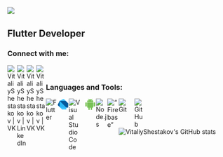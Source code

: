 ![](https://komarev.com/ghpvc/?username=VitaliyShestakov)

## Flutter Developer

### Connect with me:

<img align="left" alt="VitaliyShestakov | VK" width="22px" src="https://upload.wikimedia.org/wikipedia/commons/7/79/HeadHunter_logo.png" />
<img align="left" alt="VitaliyShestakov | LinkedIn" width="22px" src="https://play-lh.googleusercontent.com/kMofEFLjobZy_bCuaiDogzBcUT-dz3BBbOrIEjJ-hqOabjK8ieuevGe6wlTD15QzOqw" />
<img align="left" alt="VitaliyShestakov | VK" width="22px" src="https://upload.wikimedia.org/wikipedia/commons/thumb/f/f3/VK_Compact_Logo_%282021-present%29.svg/1200px-VK_Compact_Logo_%282021-present%29.svg.png" />
<img align="left" alt="VitaliyShestakov | VK" width="22px" src="https://upload.wikimedia.org/wikipedia/commons/thumb/8/83/Telegram_2019_Logo.svg/800px-Telegram_2019_Logo.svg.png" />


<br />

### Languages and Tools:

<img align="left" alt="Flutter" width="26px" src="https://www.vectorlogo.zone/logos/flutterio/flutterio-icon.svg" />
<img align="left" alt="Dart" width="26px" src="https://raw.githubusercontent.com/github/explore/80688e429a7d4ef2fca1e82350fe8e3517d3494d/topics/dart/dart.png" />
<img align="left" alt="Visual Studio Code" width="26px" src="https://cdn.jsdelivr.net/gh/devicons/devicon/icons/vscode/vscode-original.svg" style="padding-right:10px;" />
<img align="left" alt="Android" width="26px" src="https://raw.githubusercontent.com/github/explore/80688e429a7d4ef2fca1e82350fe8e3517d3494d/topics/android/android.png" />
<img align="left" alt="Node.js" width="26px" src="https://icons-for-free.com/iconfiles/png/512/ios+icon-1320195563164792488.png" />
<img align="left" alt=“Firebase” width="26px" src="https://www.vectorlogo.zone/logos/firebase/firebase-icon.svg" />
<img align="left" alt="Git" width="26px" src="https://cdn.jsdelivr.net/gh/devicons/devicon/icons/git/git-original.svg" style="padding-right:10px;" />
<img align="left" alt="GitHub" width="26px" src="https://user-images.githubusercontent.com/3369400/139447912-e0f43f33-6d9f-45f8-be46-2df5bbc91289.png" 
/>
<br />
<br />


![VitaliyShestakov's GitHub stats](https://github-readme-stats.vercel.app/api?username=VitaliyShestakov&show_icons=true&theme=radical)



[linkedin]: https://www.linkedin.com/in/vlad-kalachev-ab87b312a/
[vk]: https://vk.com/shestakov_vi
